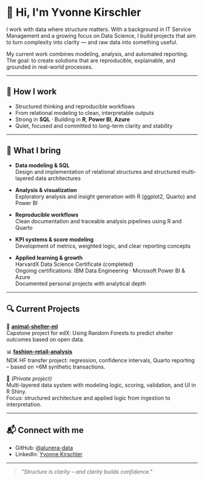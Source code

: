 # 👋 Hi, I'm Yvonne Kirschler

I work with data where structure matters. With a background in IT Service Management and a growing focus on Data Science, I build projects that aim to turn complexity into clarity — and raw data into something useful.

My current work combines modeling, analysis, and automated reporting. The goal: to create solutions that are reproducible, explainable, and grounded in real-world processes.

---

## 🧩 How I work

- Structured thinking and reproducible workflows  
- From relational modeling to clean, interpretable outputs  
- Strong in **SQL** · Building in **R**, **Power BI**, **Azure**  
- Quiet, focused and committed to long-term clarity and stability

---

## 🧰 What I bring

- **Data modeling & SQL**  
  Design and implementation of relational structures and structured multi-layered data architectures

- **Analysis & visualization**  
  Exploratory analysis and insight generation with R (ggplot2, Quarto) and Power BI

- **Reproducible workflows**  
  Clean documentation and traceable analysis pipelines using R and Quarto

- **KPI systems & score modeling**  
  Development of metrics, weighted logic, and clear reporting concepts

- **Applied learning & growth**  
  HarvardX Data Science Certificate (completed)  
  Ongoing certifications: IBM Data Engineering · Microsoft Power BI & Azure  
  Documented personal projects with analytical depth

---

## 🔍 Current Projects

🧠 **[animal-shelter-ml](https://github.com/alunera-data/animal-shelter-ml)**  
Capstone project for edX: Using Random Forests to predict shelter outcomes based on open data.

📊 **[fashion-retail-analysis](https://github.com/alunera-data/fashion-retail-analysis)**  
NDK HF transfer project: regression, confidence intervals, Quarto reporting – based on >6M synthetic transactions.

🧱 *(Private project)*  
Multi-layered data system with modeling logic, scoring, validation, and UI in R Shiny.  
Focus: structured architecture and applied logic from ingestion to interpretation.

---

## 📬 Connect with me

- GitHub: [@alunera-data](https://github.com/alunera-data)  
- LinkedIn: [Yvonne Kirschler](https://www.linkedin.com/in/yvonne-kirschler-719224188/)

---

> *"Structure is clarity – and clarity builds confidence."*
